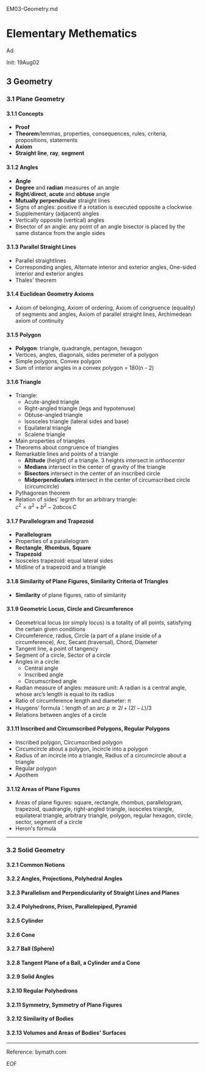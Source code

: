 EM03-Geometry.md

Elementary Methematics
================================================================================

Ad

Init: 19Aug02

3 Geometry
--------------------------------------------------------------------------------

### 3.1 Plane Geometry

#### 3.1.1 Concepts

- **Proof**
- **Theorem**/lemmas, properties, consequences, rules, criteria, propositions, statements
- **Axiom**
- **Straight line**, **ray**, **segment**

#### 3.1.2 Angles

- **Angle**
- **Degree** and **radian** measures of an angle
- **Right**/**direct**, **acute** and **obtuse** angle
- **Mutually perpendicular** straight lines
- Signs of angles: positive if a rotation is executed opposite a clockwise
- Supplementary (adjacent) angles
- Vertically opposite (vertical) angles
- Bisector of an angle: any point of an angle bisector is placed by the same distance from the angle sides

#### 3.1.3 Parallel Straight Lines

- Parallel straightlines
- Corresponding angles, Alternate interior and exterior angles, One-sided interior and exterior angles
- Thales' theorem

#### 3.1.4 Euclidean Geometry Axioms

- Axiom of belonging, Axiom of ordering, Axiom of congruence (equality) of segments and angles, Axiom of parallel straight lines, Archimedean axiom of continuity

#### 3.1.5 Polygon

- **Polygon**: triangle, quadrangle, pentagon, hexagon
- Vertices, angles, diagonals, sides perimeter of a polygon
- Simple polygons, Convex polygon
- Sum of interior angles in a convex polygon = 180(n - 2)

#### 3.1.6 Triangle

- Triangle:
  - Acute-angled triangle
  - Right-angled triangle (legs and hypotenuse)
  - Obtuse-angled triangle
  - Isosceles triangle (lateral sides and base)
  - Equilateral triangle
  - Scalene triangle
- Main properties of triangles
- Theorems about congruence of triangles
- Remarkable lines and points of a triangle
  - **Altitude** (height) of a triangle. 3 heights intersect in *orthocenter*
  - **Medians** intersect in the center of gravity of the triangle
  - **Bisectors** intersect in the center of an inscribed circle
  - **Midperpendiculars** intersect in the center of circumscribed circle (circumcircle)
- Pythagorean theorem
- Relation of sides' legnth for an arbitrary triangle:  
  $c^2 = a^2 + b^2 - 2ab\cos{C}$

#### 3.1.7 Parallelogram and Trapezoid

- **Parallelogram**
- Properties of a parallelogram
- **Rectangle**, **Rhombus**, **Square**
- **Trapezoid**
- Isosceles trapezoid: equal lateral sides
- Midline of a trapezoid and a triangle

#### 3.1.8 Similarity of Plane Figures, Similarity Criteria of Triangles

- **Similarity** of plane figures, ratio of similarity

#### 3.1.9 Geometric Locus, Circle and Circumference

- Geometrical locus (or simply locus) is a totality of all points, satisfying the certain given conditions
- Circumference, radius, Circle (a part of a plane inside of a circumference), Arc, Secant (traversal), Chord, Diameter
- Tangent line, a point of tangency
- Segment of a circle, Sector of a circle
- Angles in a circle:
  - Central angle
  - Inscribed angle
  - Circumscribed angle
- Radian measure of angles: measure unit: A radian is a central angle, whose arc’s length is equal to its radius
- Ratio of circumference length and diameter: π
- Huygens' formula：length of an arc $p \approxeq 2l + (2l - L) / 3$
- Relations between angles of a circle

#### 3.1.11 Inscribed and Circumscribed Polygons, Regular Polygons

- Inscribed polygon, Circumscribed polygon
- Circumcircle about a polygon, Incircle into a polygon
- Radius of an incircle into a triangle, Radius of a circumcircle about a triangle
- Regular polygon
- Apothem

#### 3.1.12 Areas of Plane Figures

- Areas of plane figures: square, rectangle, rhombus, parallelogram, trapezoid, quadrangle, right-angled triangle, isosceles triangle, equilateral triangle, arbitrary triangle, polygon, regular hexagon, circle, sector, segment of a circle
- Heron's formula

--------------------------------------------------------------------------------

### 3.2 Solid Geometry

#### 3.2.1 Common Notions

#### 3.2.2 Angles, Projections, Polyhedral Angles

#### 3.2.3 Parallelism and Perpendicularity of Straight Lines and Planes

#### 3.2.4 Polyhedrons, Prism, Parallelepiped, Pyramid

#### 3.2.5 Cylinder

#### 3.2.6 Cone

#### 3.2.7 Ball (Sphere)

#### 3.2.8 Tangent Plane of a Ball, a Cylinder and a Cone

#### 3.2.9 Solid Angles

#### 3.2.10 Regular Polyhedrons

#### 3.2.11 Symmetry, Symmetry of Plane Figures

#### 3.2.12 Similarity of Bodies

#### 3.2.13 Volumes and Areas of Bodies' Surfaces

--------------------------------------------------------------------------------

Reference: bymath.com

EOF
